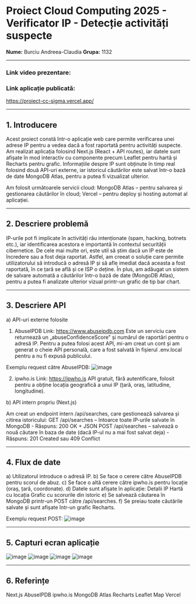 # Proiect Cloud Computing 2025 - Verificator IP - Detecție activități suspecte

**Nume:** Burciu Andreea-Claudia
**Grupa:** 1132

---

### Link video prezentare:


### Link aplicație publicată:
https://proiect-cc-sigma.vercel.app/

---

## 1. Introducere

Acest proiect constă într-o aplicație web care permite verificarea unei adrese IP pentru a vedea dacă a fost raportată pentru activități suspecte. Am realizat aplicația folosind Next.js (React + API routes), iar datele sunt afișate în mod interactiv cu componente precum Leaflet pentru hartă și Recharts pentru grafic. Informațiile despre IP sunt obținute în timp real folosind două API-uri externe, iar istoricul căutărilor este salvat într-o bază de date MongoDB Atlas, pentru a putea fi vizualizat ulterior.

Am folosit următoarele servicii cloud:
MongoDB Atlas – pentru salvarea și gestionarea căutărilor în cloud;
Vercel – pentru deploy și hosting automat al aplicației.

---

## 2. Descriere problemă

IP-urile pot fi implicate în activități rău intenționate (spam, hacking, botnets etc.), iar identificarea acestora e importantă în contextul securității cibernetice. De cele mai multe ori, este util să știm dacă un IP este de încredere sau a fost deja raportat. Astfel, am creeat o soluție care permite utilizatorului să introducă o adresă IP și să afle imediat dacă aceasta a fost raportată, în ce țară se află și ce ISP o deține. În plus, am adăugat un sistem de salvare automată a căutărilor într-o bază de date (MongoDB Atlas), pentru a putea fi analizate ulterior vizual printr-un grafic de tip bar chart.

---

## 3. Descriere API

a) API-uri externe folosite

1. AbuseIPDB
Link: https://www.abuseipdb.com
Este un serviciu care returnează un „abuseConfidenceScore” și numărul de raportări pentru o adresă IP.
Pentru a putea folosi acest API, mi-am creat un cont și am generat o cheie API personală, care a fost salvată în fișierul .env.local pentru a nu fi expusă publicului.

Exemplu request către AbuseIPDB:
![image](https://github.com/user-attachments/assets/62b61c9d-a4ff-4a35-82a3-7c29b5f93de6)

2. ipwho.is
Link: https://ipwho.is
API gratuit, fără autentificare, folosit pentru a obține locația geografică a unui IP (țară, oraș, latitudine, longitudine).

b) API intern propriu (Next.js)

Am creat un endpoint intern /api/searches, care gestionează salvarea și citirea istoricului:
GET /api/searches – întoarce toate IP-urile salvate în MongoDB - Răspuns: 200 OK + JSON
POST /api/searches – salvează o nouă căutare în baza de date (dacă IP-ul nu a mai fost salvat deja) - Răspuns: 201 Created sau 409 Conflict

---

## 4. Flux de date

a) Utilizatorul introduce o adresă IP.
b) Se face o cerere către AbuseIPDB pentru scorul de abuz.
c) Se face o altă cerere către ipwho.is pentru locație (oraș, țară, coordonate).
d) Datele sunt afișate în aplicație:
   Detalii IP
   Hartă cu locația
   Grafic cu scorurile din istoric
e) Se salvează căutarea în MongoDB printr-un POST către /api/searches.
f) Se preiau toate căutările salvate și sunt afișate într-un grafic Recharts.

Exemplu request POST:
![image](https://github.com/user-attachments/assets/a532d10b-9724-4ad9-a0a6-a225d1f08af4)

---

  ## 5. Capturi ecran aplicație
  
![image](https://github.com/user-attachments/assets/bfbf47da-9043-40a9-9174-b0ead4143fdb)
![image](https://github.com/user-attachments/assets/d10ca362-9df7-4c09-8ed0-87533f5f6a39)
![image](https://github.com/user-attachments/assets/f9c235d9-5960-4b3b-a892-65c618b0bddc)
![image](https://github.com/user-attachments/assets/f02a4ce5-98b1-4978-b46b-289e27cb9e41)

---

  ## 6. Referințe
  
Next.js 
AbuseIPDB
ipwho.is 
MongoDB Atlas
Recharts
Leaflet Map
Vercel

